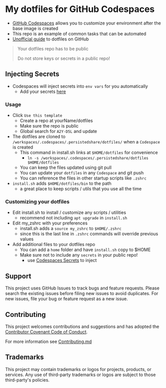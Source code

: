 # My dotfiles for GitHub Codespaces

- [GitHub Codespaces](https://github.com/features/codespaces) allows you to customize your environment after the base image is created
- This repo is an example of common tasks that can be automated
- [Unofficial guide](https://dotfiles.github.io/) to dotfiles on GitHub

> Your dotfiles repo has to be public
>
> Do not store keys or secrets in a public repo!

## Injecting Secrets

- Codespaces will inject secrets into `env vars` for you automatically
  - Add your secrets [here](https://github.com/settings/codespaces)

### Usage

- Click `Use this template`
  - Create a repo at yourName/dotfiles
  - Make sure the repo is public
  - Global search for `A2Y-D5L` and update
- The dotfiles are cloned to `/workspaces/.codespaces/.persistedshare/dotfiles/` when a `Codespace` is created
  - This command in install.sh links at `$HOME/dotfiles` for convenience
    - `ln -s /workspaces/.codespaces/.persistedshare/dotfiles $HOME/dotfiles`
  - You can keep the files updated using git pull
  - You can update your `dotfiles` in any `Codespace` and git push
  - You can reference the files in other startup scripts like `.zshrc`
- `install.sh` adds `$HOME/dotfiles/bin` to the path
  - a great place to keep scripts / utils that you use all the time

### Customizing your dotfiles

- Edit install.sh to install / customize any scripts / utilities
  - recommend not including `apt upgrade` in `install.sh`
- Edit my_zshrc with your preferences
  - install.sh adds a `source my_zshrc` to `$HOME/.zshrc`
  - since this is the last line in `.zshrc` commands will override previous values
- Add additional files to your dotfiles repo
  - You can add a `home` folder and have `install.sh` copy to $HOME
  - Make sure not to include any `secrets` in your public repo!
    - use [Codespaces Secrets](https://github.com/settings/codespaces) to inject

## Support

This project uses GitHub Issues to track bugs and feature requests. Please search the existing issues before filing new issues to avoid duplicates.  For new issues, file your bug or feature request as a new issue.

## Contributing

This project welcomes contributions and suggestions and has adopted the [Contributor Covenant Code of Conduct](https://www.contributor-covenant.org/version/2/1/code_of_conduct.html).

For more information see [Contributing.md](./.github/CONTRIBUTING.md)

## Trademarks

This project may contain trademarks or logos for projects, products, or services. Any use of third-party trademarks or logos are subject to those third-party's policies.
